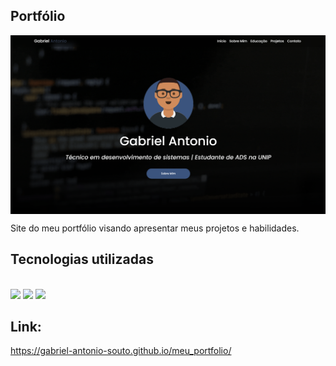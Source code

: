 ## Portfólio

<img align="center" with="100%" src="assets/img/portfolio.png" />

Site do meu portfólio visando apresentar meus projetos e habilidades. 

## Tecnologias utilizadas
<div style="display: inline_block"><br>

  <img src="https://img.shields.io/badge/HTML5-E34F26?style=for-the-badge&logo=html5&logoColor=white" />

  <img src="https://img.shields.io/badge/CSS3-1572B6?style=for-the-badge&logo=css3&logoColor=white" />
  
  <img src="https://img.shields.io/badge/Bootstrap-563D7C?style=for-the-badge&logo=bootstrap&logoColor=white" />
  
</div>

## Link:

https://gabriel-antonio-souto.github.io/meu_portfolio/

